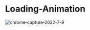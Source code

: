 # Loading-Animation

![chrome-capture-2022-7-9](https://user-images.githubusercontent.com/83089714/183795689-5cb49858-3b94-40a2-a4b3-9e3c60332163.gif)
